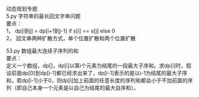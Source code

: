 动态规划专题  
5.py 字符串的最长回文字串问题  
要点：  
1， dp[i到j] = dp[i+1到j-1] if s[i] == s[j] else 0  
2， 回文串两种扩散方式，单个位置扩散和两个位置扩散 
      
53.py 数组最大连续子序列的和  
要点：  
定义一个数组，dp[]，dp[i]以第i个元素为结尾的一段最大子序和。求dp[i]时，假设前面dp[0]到dp[i-1]都已经求出来了，dp[i-1]表示的是以i-1为结尾的最大子序和，若dp[i-1]小于0，则dp[i]加上前面的任意长度的序列和都会小于不加前面的序列（即自己本身一个元素是以自己为结尾的最大自序和）。  
